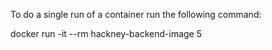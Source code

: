 To do a single run of a container run the following command:

docker run -it --rm hackney-backend-image 5